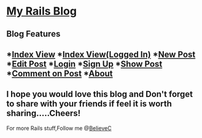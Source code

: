 [My Rails Blog](https://github.com/BelieveC/Rails_Blog.git)
===============

Blog Features
-------------

*[Index View]( https://raw.githubusercontent.com/BelieveC/Rails_Blog/master/Blog_Preview_Images/BlogWithOutLogIn.png)
*[Index View(Logged In)]( https://raw.githubusercontent.com/BelieveC/Rails_Blog/master/Blog_Preview_Images/BlogWithSignedIn.png)
*[New Post](https://raw.githubusercontent.com/BelieveC/Rails_Blog/master/Blog_Preview_Images/newpost.png)
*[Edit Post]( https://raw.githubusercontent.com/BelieveC/Rails_Blog/master/Blog_Preview_Images/edit.png)
*[Login](  https://raw.githubusercontent.com/BelieveC/Rails_Blog/master/Blog_Preview_Images/login.png)
*[Sign Up]( https://raw.githubusercontent.com/BelieveC/Rails_Blog/master/Blog_Preview_Images/signup.png)
*[Show Post]( https://raw.githubusercontent.com/BelieveC/Rails_Blog/master/Blog_Preview_Images/show.png)
*[Comment on Post]( https://raw.githubusercontent.com/BelieveC/Rails_Blog/master/Blog_Preview_Images/comment.png)
*[About]( https://raw.githubusercontent.com/BelieveC/Rails_Blog/master/Blog_Preview_Images/about.png)
------------------------------------------------------------
I hope you would love this blog and Don't forget to share with your friends if feel it is worth sharing.....Cheers!
--------------------------------------------------------------
For more Rails stuff,Follow me @[BelieveC](https://github.com/BelieveC)
